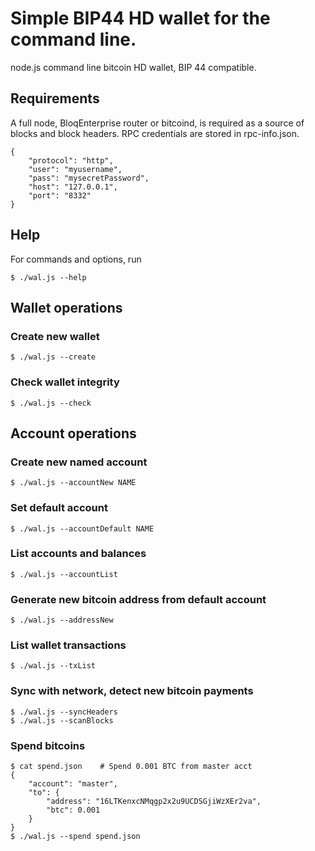 
# Simple BIP44 HD wallet for the command line.

node.js command line bitcoin HD wallet, BIP 44 compatible.

## Requirements

A full node, BloqEnterprise router or bitcoind, is required as a source
of blocks and block headers.  RPC credentials are stored in
rpc-info.json.

	{
		"protocol": "http",
		"user": "myusername",
		"pass": "mysecretPassword",
		"host": "127.0.0.1",
		"port": "8332"
	}

## Help

For commands and options, run

	$ ./wal.js --help

## Wallet operations

### Create new wallet

	$ ./wal.js --create

### Check wallet integrity

	$ ./wal.js --check

## Account operations

### Create new named account

	$ ./wal.js --accountNew NAME

### Set default account

	$ ./wal.js --accountDefault NAME

### List accounts and balances

	$ ./wal.js --accountList

### Generate new bitcoin address from default account

	$ ./wal.js --addressNew

### List wallet transactions

	$ ./wal.js --txList

### Sync with network, detect new bitcoin payments

	$ ./wal.js --syncHeaders
	$ ./wal.js --scanBlocks

### Spend bitcoins

	$ cat spend.json	# Spend 0.001 BTC from master acct
	{
		"account": "master",
		"to": {
			"address": "16LTKenxcNMqgp2x2u9UCDSGjiWzXEr2va",
			"btc": 0.001
		}
	}
	$ ./wal.js --spend spend.json

